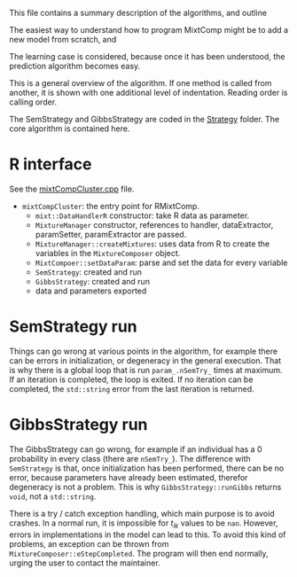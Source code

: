 This file contains a summary description of the algorithms, and outline

The easiest way to understand how to program MixtComp might be to add a new model from scratch, and

The learning case is considered, because once it has been understood, the prediction algorithm becomes easy.

This is a general overview of the algorithm. If one method is called from another, it is shown with one additional level of indentation. Reading order is calling order.

The SemStrategy and GibbsStrategy are coded in the [Strategy](./MixtComp/src/lib/Strategy) folder. The core algorithm is contained here.

# R interface

See the [mixtCompCluster.cpp](./RMixtComp/src/mixtCompCluster.cpp) file.

- `mixtCompCluster`: the entry point for RMixtComp.
    - `mixt::DataHandlerR` constructor: take R data as parameter.
    - `MixtureManager` constructor, references to handler, dataExtractor, paramSetter, paramExtractor are passed.
    - `MixtureManager::createMixtures`: uses data from R to create the variables in the `MixtureComposer` object.
    - `MixtCompoer::setDataParam`: parse and set the data for every variable
    - `SemStrategy`: created and run
    - `GibbsStrategy`: created and run
    - data and parameters exported

# SemStrategy run

Things can go wrong at various points in the algorithm, for example there can be errors in initialization, or degeneracy in the general execution. That is why there is a global loop that is run `param_.nSemTry_` times at maximum. If an iteration is completed, the loop is exited. If no iteration can be completed, the `std::string` error from the last iteration is returned.

# GibbsStrategy run

The GibbsStrategy can go wrong, for example if an individual has a 0 probability in every class (there are `nSemTry_`). The difference with `SemStrategy` is that, once initialization has been performed, there can be no error, because parameters have already been estimated, therefor degeneracy is not a problem. This is why `GibbsStrategy::runGibbs` returns `void`, not a `std::string`.

There is a try / catch exception handling, which main purpose is to avoid crashes. In a normal run, it is impossible for $t_{ik}$ values to be `nan`. However, errors in implementations in the model can lead to this. To avoid this kind of problems, an exception can be thrown from `MixtureComposer::eStepCompleted`. The program will then end normally, urging the user to contact the maintainer.
